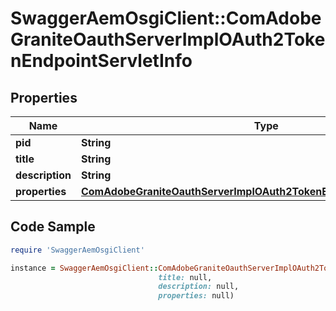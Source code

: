 # SwaggerAemOsgiClient::ComAdobeGraniteOauthServerImplOAuth2TokenEndpointServletInfo

## Properties

Name | Type | Description | Notes
------------ | ------------- | ------------- | -------------
**pid** | **String** |  | [optional] 
**title** | **String** |  | [optional] 
**description** | **String** |  | [optional] 
**properties** | [**ComAdobeGraniteOauthServerImplOAuth2TokenEndpointServletProperties**](ComAdobeGraniteOauthServerImplOAuth2TokenEndpointServletProperties.md) |  | [optional] 

## Code Sample

```ruby
require 'SwaggerAemOsgiClient'

instance = SwaggerAemOsgiClient::ComAdobeGraniteOauthServerImplOAuth2TokenEndpointServletInfo.new(pid: null,
                                 title: null,
                                 description: null,
                                 properties: null)
```


